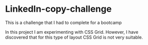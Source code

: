 # LinkedIn-copy-challenge
This is a challenge that I had to complete for a bootcamp

In this project I am experimenting with CSS Grid. However, I have discovered that for this type of layout CSS Grid is not
very suitable.
